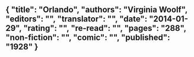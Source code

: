 {
 "title": "Orlando",
 "authors": "Virginia Woolf",
 "editors": "",
 "translator": "",
 "date": "2014-01-29",
 "rating": "",
 "re-read": "",
 "pages": "288",
 "non-fiction": "",
 "comic": "",
 "published": "1928"
}
---


